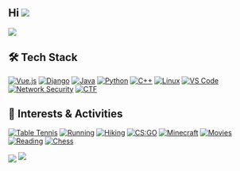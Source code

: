 ## Hi [![](https://visitor-badge.laobi.icu/badge?page_id=yuhong2024.yuhong2024)](https://github.com/yuhong2024)

![](https://github-readme-activity-graph.vercel.app/graph?username=yuhong2024&theme=dracula&hide_border=true&area=true)

## 🛠️ Tech Stack
[![Vue.js](https://img.shields.io/badge/-Vue.js-4FC08D?style=flat-square&logo=vue.js&logoColor=ffffff)](https://vuejs.org/)
[![Django](https://img.shields.io/badge/-Django-092E20?style=flat-square&logo=django&logoColor=ffffff)](https://www.djangoproject.com/)
[![Java](https://img.shields.io/badge/-Java-007396?style=flat-square&logo=java&logoColor=ffffff)](https://www.java.com/)
[![Python](https://img.shields.io/badge/-Python-3776AB?style=flat-square&logo=python&logoColor=ffffff)](https://www.python.org/)
[![C++](https://img.shields.io/badge/-C++-00599C?style=flat-square&logo=c%2B%2B&logoColor=ffffff)](https://isocpp.org/)
[![Linux](https://img.shields.io/badge/-Linux-FCC624?style=flat-square&logo=linux&logoColor=000000)](https://www.linux.org/)
[![VS Code](https://img.shields.io/badge/-VS%20Code-007ACC?style=flat-square&logo=visual-studio-code&logoColor=ffffff)](https://code.visualstudio.com/)
[![Network Security](https://img.shields.io/badge/-Network%20Security-2D3748?style=flat-square&logo=security&logoColor=ffffff)](https://en.wikipedia.org/wiki/Network_security)
[![CTF](https://img.shields.io/badge/-CTF-FF6B6B?style=flat-square&logo=ctf&logoColor=ffffff)](https://ctftime.org/)

## 🎯 Interests & Activities
[![Table Tennis](https://img.shields.io/badge/-Table%20Tennis-FF6B6B?style=flat-square&logo=table-tennis&logoColor=ffffff)](https://en.wikipedia.org/wiki/Table_tennis)
[![Running](https://img.shields.io/badge/-Running-4CAF50?style=flat-square&logo=running&logoColor=ffffff)](https://en.wikipedia.org/wiki/Running)
[![Hiking](https://img.shields.io/badge/-Hiking-8BC34A?style=flat-square&logo=hiking&logoColor=ffffff)](https://en.wikipedia.org/wiki/Hiking)
[![CS:GO](https://img.shields.io/badge/-CS:GO-000000?style=flat-square&logo=counter-strike&logoColor=ffffff)](https://store.steampowered.com/app/730/CounterStrike_Global_Offensive/)
[![Minecraft](https://img.shields.io/badge/-Minecraft-62B47A?style=flat-square&logo=minecraft&logoColor=ffffff)](https://www.minecraft.net/)
[![Movies](https://img.shields.io/badge/-Movies-E91E63?style=flat-square&logo=film&logoColor=ffffff)](https://en.wikipedia.org/wiki/Film)
[![Reading](https://img.shields.io/badge/-Reading-2196F3?style=flat-square&logo=book&logoColor=ffffff)](https://en.wikipedia.org/wiki/Reading)
[![Chess](https://img.shields.io/badge/-Chess-795548?style=flat-square&logo=chess&logoColor=ffffff)](https://en.wikipedia.org/wiki/Chess)

<img align="center" src="https://github-readme-streak-stats.herokuapp.com/?user=yuhong2024&theme=dracula&hide_border=true" />

<img src="https://github-readme-stats.vercel.app/api/top-langs/?username=yuhong2024&layout=compact&theme=dracula&hide_border=true" />
